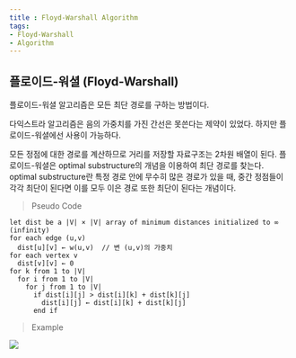 ```yaml
---
title : Floyd-Warshall Algorithm
tags:
- Floyd-Warshall
- Algorithm
---
```


## 플로이드-워셜 (Floyd-Warshall)

플로이드-워셜 알고리즘은 모든 최단 경로를 구하는 방법이다.

다익스트라 알고리즘은 음의 가중치를 가진 간선은 못쓴다는 제약이 있었다. 하지만 플로이드-워셜에선 사용이 가능하다.

모든 정점에 대한 경로를 계산하므로 거리를 저장할 자료구조는 2차원 배열이 된다.
플로이드-워셜은 optimal substructure의 개념을 이용하여 최단 경로를 찾는다. optimal substructure란 특정 경로 안에 무수히 많은 경로가 있을 때, 중간 정점들이 각각 최단이 된다면 이를 모두 이은 경로 또한 최단이 된다는 개념이다.

> Pseudo Code

```
let dist be a |V| × |V| array of minimum distances initialized to ∞ (infinity)
for each edge (u,v)
  dist[u][v] ← w(u,v)  // 변 (u,v)의 가중치
for each vertex v
  dist[v][v] ← 0
for k from 1 to |V|
  for i from 1 to |V|
    for j from 1 to |V|
      if dist[i][j] > dist[i][k] + dist[k][j]
        dist[i][j] ← dist[i][k] + dist[k][j]
      end if
```

> Example

![](https://user-images.githubusercontent.com/44635266/66838301-67186000-ef9f-11e9-96aa-691a637477db.png)



